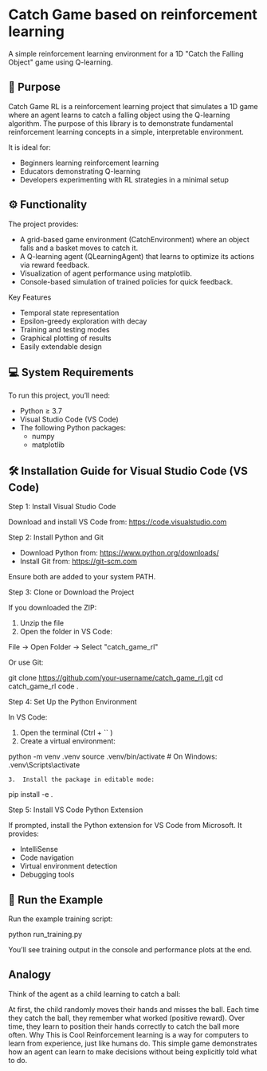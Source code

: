 # Catch Game based on reinforcement learning

A simple reinforcement learning environment for a 1D "Catch the Falling Object" game using Q-learning.

## 🧠 Purpose

Catch Game RL is a reinforcement learning project that simulates a 1D game where an agent learns to catch a falling object using the Q-learning algorithm. The purpose of this library is to demonstrate fundamental reinforcement learning concepts in a simple, interpretable environment.

It is ideal for:
- Beginners learning reinforcement learning
- Educators demonstrating Q-learning
- Developers experimenting with RL strategies in a minimal setup


## ⚙️ Functionality

The project provides:
- A grid-based game environment (CatchEnvironment) where an object falls and a basket moves to catch it.
- A Q-learning agent (QLearningAgent) that learns to optimize its actions via reward feedback.
- Visualization of agent performance using matplotlib.
- Console-based simulation of trained policies for quick feedback.

Key Features
- Temporal state representation
- Epsilon-greedy exploration with decay
- Training and testing modes
- Graphical plotting of results
- Easily extendable design


## 💻 System Requirements

To run this project, you’ll need:
- Python ≥ 3.7
- Visual Studio Code (VS Code)
- The following Python packages:
   - numpy
   - matplotlib


## 🛠️ Installation Guide for Visual Studio Code (VS Code)

Step 1: Install Visual Studio Code

Download and install VS Code from: https://code.visualstudio.com

Step 2: Install Python and Git
- Download Python from: https://www.python.org/downloads/
- Install Git from: https://git-scm.com

Ensure both are added to your system PATH.

Step 3: Clone or Download the Project

If you downloaded the ZIP:
1. Unzip the file
1. Open the folder in VS Code:

File → Open Folder → Select "catch_game_rl"

Or use Git:

git clone https://github.com/your-username/catch_game_rl.git
cd catch_game_rl
code .

Step 4: Set Up the Python Environment

In VS Code:
1. Open the terminal (Ctrl + `` )
1. Create a virtual environment:

python -m venv .venv
source .venv/bin/activate  # On Windows: .venv\\Scripts\\activate


	3.	Install the package in editable mode:

pip install -e .



Step 5: Install VS Code Python Extension

If prompted, install the Python extension for VS Code from Microsoft. It provides:
- IntelliSense
- Code navigation
- Virtual environment detection
- Debugging tools


## 🚀 Run the Example

Run the example training script:

python run_training.py

You’ll see training output in the console and performance plots at the end.


## Analogy
Think of the agent as a child learning to catch a ball:

At first, the child randomly moves their hands and misses the ball.
Each time they catch the ball, they remember what worked (positive reward).
Over time, they learn to position their hands correctly to catch the ball more often.
Why This is Cool
Reinforcement learning is a way for computers to learn from experience, just like humans do. This simple game demonstrates how an agent can learn to make decisions without being explicitly told what to do.
